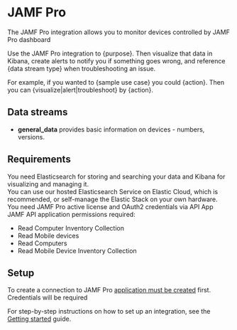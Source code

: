 # JAMF Pro

The JAMF Pro integration allows you to monitor devices controlled by JAMF Pro dashboard 


Use the JAMF Pro integration to {purpose}. Then visualize that data in Kibana, create alerts to notify you if something goes wrong, and reference {data stream type} when troubleshooting an issue.

For example, if you wanted to {sample use case} you could {action}. Then you can {visualize|alert|troubleshoot} by {action}.

## Data streams

 * __general_data__ provides basic information on devices - numbers, versions.

## Requirements

You need Elasticsearch for storing and searching your data and Kibana for visualizing and managing it.  
You can use our hosted Elasticsearch Service on Elastic Cloud, which is recommended, or self-manage the Elastic Stack on your own hardware.  
You need JAMF Pro active license and OAuth2 credentials via API App  
JAMF API application permissions required:  
 * Read Computer Inventory Collection
 * Read Mobile devices
 * Read Computers
 * Read Mobile Device Inventory Collection

## Setup

To create a connection to JAMF Pro [application must be created](https://learn.jamf.com/en-US/bundle/jamf-pro-documentation-current/page/API_Roles_and_Clients.html) first. Credentials will be required

For step-by-step instructions on how to set up an integration, see the
[Getting started](https://www.elastic.co/guide/en/welcome-to-elastic/current/getting-started-observability.html) guide.

<!-- Additional set up instructions -->

<!-- If applicable -->
<!-- ## Logs reference -->

<!-- Repeat for each data stream of the current type -->
<!-- ### {Data stream name}

The `{data stream name}` data stream provides events from {source} of the following types: {list types}. -->

<!-- Optional -->
<!-- #### Example

An example event for `{data stream name}` looks as following:

{code block with example} -->

<!-- #### Exported fields

{insert table} -->

<!-- If applicable -->
<!-- ## Metrics reference -->

<!-- Repeat for each data stream of the current type -->
<!-- ### {Data stream name}

The `{data stream name}` data stream provides events from {source} of the following types: {list types}. -->

<!-- Optional -->
<!-- #### Example

An example event for `{data stream name}` looks as following:

{code block with example} -->

<!-- #### Exported fields

{insert table} -->
